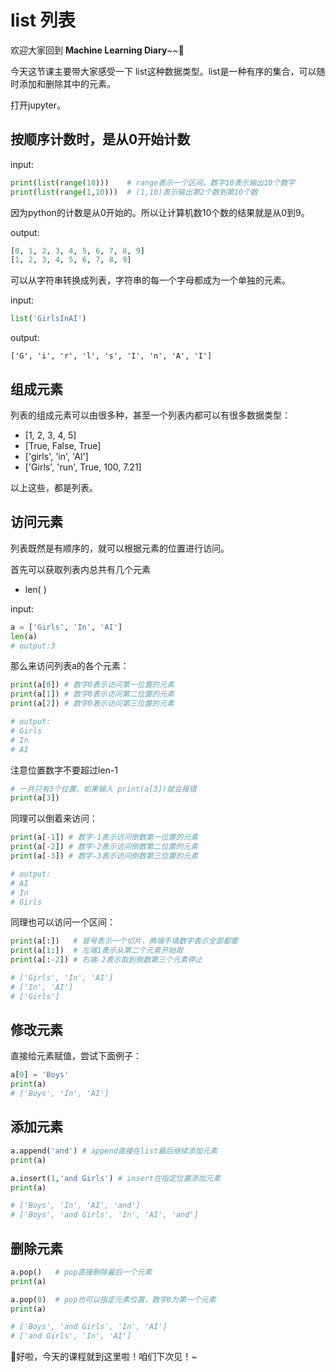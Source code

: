 # list 列表

欢迎大家回到 **Machine Learning Diary**~~👏

今天这节课主要带大家感受一下 list这种数据类型。list是一种有序的集合，可以随时添加和删除其中的元素。

打开jupyter。



## 按顺序计数时，是从0开始计数

input:

```python
print(list(range(10)))    # range表示一个区间，数字10表示输出10个数字
print(list(range(1,10)))  # (1,10)表示输出第2个数到第10个数
```

因为python的计数是从0开始的。所以让计算机数10个数的结果就是从0到9。

output:

```python
[0, 1, 2, 3, 4, 5, 6, 7, 8, 9]
[1, 2, 3, 4, 5, 6, 7, 8, 9]
```



可以从字符串转换成列表，字符串的每一个字母都成为一个单独的元素。

input:

```python
list('GirlsInAI')
```

output:

```
['G', 'i', 'r', 'l', 's', 'I', 'n', 'A', 'I']
```



## 组成元素

列表的组成元素可以由很多种，甚至一个列表内都可以有很多数据类型：

- [1, 2, 3, 4, 5]
- [True, False, True]
- ['girls', 'in', 'AI']
- ['Girls', 'run', True, 100, 7.21]

以上这些，都是列表。



## 访问元素

列表既然是有顺序的，就可以根据元素的位置进行访问。

首先可以获取列表内总共有几个元素

- len( )

input:

```python
a = ['Girls', 'In', 'AI']
len(a)
# output:3
```

那么来访问列表a的各个元素：

```python
print(a[0]) # 数字0表示访问第一位置的元素
print(a[1]) # 数字0表示访问第二位置的元素
print(a[2]) # 数字0表示访问第三位置的元素

# output:
# Girls
# In
# AI
```

注意位置数字不要超过len-1

```python
# 一共只有3个位置，如果输入 print(a[3])就会报错
print(a[3])
```

同理可以倒着来访问：

```python
print(a[-1]) # 数字-1表示访问倒数第一位置的元素
print(a[-2]) # 数字-2表示访问倒数第二位置的元素
print(a[-3]) # 数字-3表示访问倒数第三位置的元素

# output:
# AI
# In
# Girls
```

 同理也可以访问一个区间：

```python
print(a[:])   # 冒号表示一个切片，两端不填数字表示全部都要
print(a[1:])  # 左端1表示从第二个元素开始取
print(a[:-2]) # 右端-2表示取到倒数第三个元素停止

# ['Girls', 'In', 'AI']
# ['In', 'AI']
# ['Girls']
```



## 修改元素

直接给元素赋值，尝试下面例子：

```python
a[0] = 'Boys'
print(a)
# ['Boys', 'In', 'AI']
```



## 添加元素

```python
a.append('and') # append直接在list最后继续添加元素
print(a)

a.insert(1,'and Girls') # insert在指定位置添加元素
print(a)

# ['Boys', 'In', 'AI', 'and']
# ['Boys', 'and Girls', 'In', 'AI', 'and']
```



## 删除元素

```python
a.pop()   # pop直接删除最后一个元素
print(a)

a.pop(0)  # pop也可以指定元素位置，数字0为第一个元素
print(a)

# ['Boys', 'and Girls', 'In', 'AI']
# ['and Girls', 'In', 'AI']
```

👩好啦，今天的课程就到这里啦！咱们下次见！~